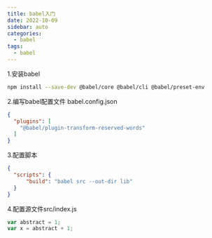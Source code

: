 ```yaml
---
title: babel入门
date: 2022-10-09
sidebar: auto
categories:
  - babel
tags:
  - babel
---
```


1.安装babel

```sh
npm install --save-dev @babel/core @babel/cli @babel/preset-env
```

2.编写babel配置文件 babel.config.json

```json
{
  "plugins": [
    "@babel/plugin-transform-reserved-words"
  ]
}
```

3.配置脚本

```json
{
  "scripts": {
      "build": "babel src --out-dir lib"
  }
}
```

4.配置源文件src/index.js

```js
var abstract = 1;
var x = abstract + 1;
```

